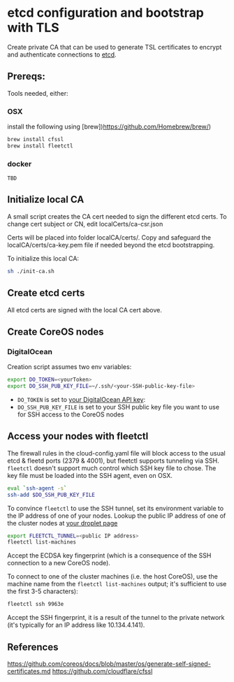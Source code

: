 # etcd configuration and bootstrap with TLS
Create private CA that can be used to generate TSL certificates to encrypt and authenticate connections to [etcd](https://coreos.com/etcd/).

## Prereqs:
Tools needed, either:
### OSX
install the following using [brew])https://github.com/Homebrew/brew/)
```bash
brew install cfssl
brew install fleetctl
```

### docker
`TBD`


## Initialize local CA
A small script creates the CA cert needed to sign the different etcd certs. To change cert subject or CN, edit localCerts/ca-csr.json

Certs will be placed into folder localCA/certs/. Copy and safeguard the localCA/certs/ca-key.pem file if needed beyond the etcd bootstrapping.

To initialize this local CA:

```bash
sh ./init-ca.sh
```

## Create etcd certs
All etcd certs are signed with the local CA cert above.

## Create CoreOS nodes
### DigitalOcean
Creation script assumes two env variables:
```bash
export DO_TOKEN=<yourToken>
export DO_SSH_PUB_KEY_FILE=~/.ssh/<your-SSH-public-key-file>
```
  - `DO_TOKEN` is set to [your DigitalOcean API key](https://cloud.digitalocean.com/settings/api/tokens):
  - `DO_SSH_PUB_KEY_FILE` is set to your SSH public key file you want to use for SSH access to the CoreOS nodes

## Access your nodes with fleetctl
The firewall rules in the cloud-config.yaml file will block access to the usual etcd & fleetd ports (2379 & 4001),
but fleetctl supports tunneling via SSH. `fleetctl` doesn't support much control which SSH key file to chose.
The key file must be loaded into the SSH agent, even on OSX.

```bash
eval `ssh-agent -s`
ssh-add $DO_SSH_PUB_KEY_FILE
```

To convince `fleetctl` to use the SSH tunnel, set its environment variable to the IP address of one of your nodes.
Lookup the public IP address of one of the cluster nodes at [your droplet page](https://cloud.digitalocean.com/droplets)

```bash
export FLEETCTL_TUNNEL=<public IP address>
fleetctl list-machines
```
Accept the ECDSA key fingerprint (which is a consequence of the SSH connection to a new CoreOS node).

To connect to one of the cluster machines (i.e. the host CoreOS), use the machine name from the `fleetctl list-machines` output;
it's sufficient to use the first 3-5 characters):

```bash
fleetctl ssh 9963e
```
Accept the SSH fingerprint, it is a result of the tunnel to the private network (it's typically for an IP address like 10.134.4.141).



## References
https://github.com/coreos/docs/blob/master/os/generate-self-signed-certificates.md
https://github.com/cloudflare/cfssl
